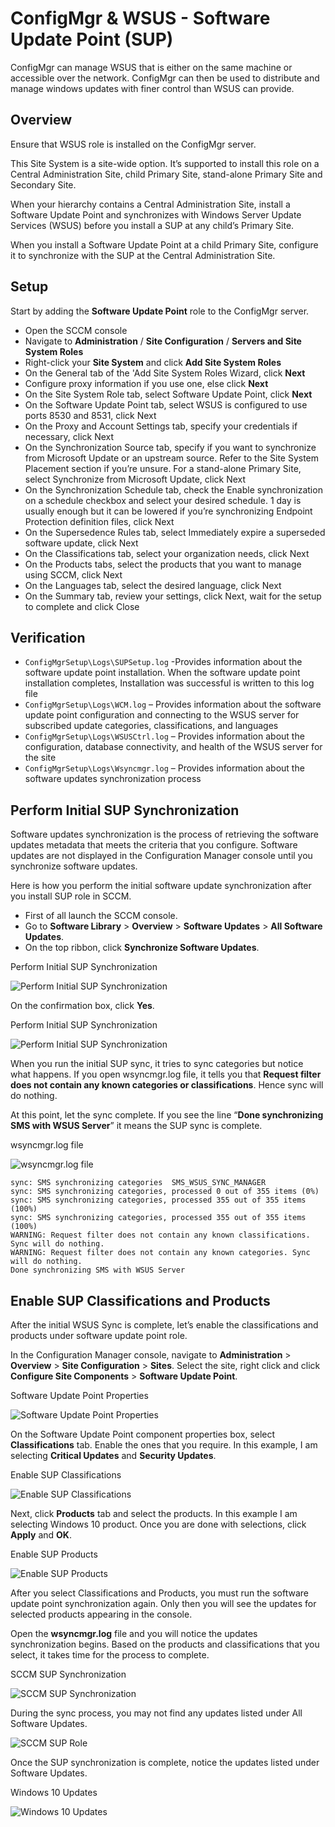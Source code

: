 # ConfigMgr & WSUS - Software Update Point (SUP)

ConfigMgr can manage WSUS that is either on the same machine or accessible over the network. ConfigMgr can then be used to distribute and manage windows updates with finer control than WSUS can provide. 

## Overview

Ensure that WSUS role is installed on the ConfigMgr server. 

This Site System is a site-wide option. It’s supported to install this role on a Central Administration Site, child Primary Site, stand-alone Primary Site and Secondary Site.

When your hierarchy contains a Central Administration Site, install a Software Update Point and synchronizes with Windows Server Update Services (WSUS) before you install a SUP at any child’s Primary Site.

When you install a Software Update Point at a child Primary Site, configure it to synchronize with the SUP at the Central Administration Site.

## Setup

Start by adding the **Software Update Point** role to the ConfigMgr server. 

- Open the SCCM console
- Navigate to **Administration** / **Site Configuration** / **Servers and Site System Roles**
- Right-click your **Site System** and click **Add Site System Roles**
- On the General tab of the 'Add Site System Roles Wizard, click **Next**
- Configure proxy information if you use one, else click **Next**
- On the Site System Role tab, select Software Update Point, click **Next**
- On the Software Update Point tab, select WSUS is configured to use ports 8530 and 8531, click Next
- On the Proxy and Account Settings tab, specify your credentials if necessary, click Next
- On the Synchronization Source tab, specify if you want to synchronize from Microsoft Update or an upstream source. Refer to the Site System Placement section if you’re unsure. For a stand-alone Primary Site, select Synchronize from Microsoft Update, click Next
- On the Synchronization Schedule tab, check the Enable synchronization on a schedule checkbox and select your desired schedule. 1 day is usually enough but it can be lowered if you’re synchronizing Endpoint Protection definition files, click Next
- On the Supersedence Rules tab, select Immediately expire a superseded software update, click Next
- On the Classifications tab, select your organization needs, click Next
- On the Products tabs, select the products that you want to manage using SCCM, click Next
- On the Languages tab, select the desired language, click Next
- On the Summary tab, review your settings, click Next, wait for the setup to complete and click Close

## Verification

- `ConfigMgrSetup\Logs\SUPSetup.log` -Provides information about the software update point installation. When the software update point installation completes, Installation was successful is written to this log file
- `ConfigMgrSetup\Logs\WCM.log` – Provides information about the software update point configuration and connecting to the WSUS server for subscribed update categories, classifications, and languages
- `ConfigMgrSetup\Logs\WSUSCtrl.log` – Provides information about the configuration, database connectivity, and health of the WSUS server for the site
- `ConfigMgrSetup\Logs\Wsyncmgr.log` – Provides information about the software updates synchronization process

## Perform Initial SUP Synchronization

Software updates synchronization is the process of retrieving the 
software updates metadata that meets the criteria that you configure. 
Software updates are not displayed in the Configuration Manager console 
until you synchronize software updates.

Here is how you perform the initial software update synchronization after you install SUP role in SCCM.

- First of all launch the SCCM console.
- Go to **Software Library** > **Overview** > **Software Updates** > **All Software Updates**.
- On the top ribbon, click **Synchronize Software Updates**.

Perform Initial SUP Synchronization

![Perform Initial SUP Synchronization](https://www.prajwaldesai.com/wp-content/uploads/2020/03/Install-Software-Update-Point-in-Configuration-Manager-Snap19.jpg)

On the confirmation box, click **Yes**.

Perform Initial SUP Synchronization

![Perform Initial SUP Synchronization](https://www.prajwaldesai.com/wp-content/uploads/2020/03/Install-Software-Update-Point-in-Configuration-Manager-Snap20.jpg)

When you run the initial SUP sync, it tries to sync categories but 
notice what happens. If you open wsyncmgr.log file, it tells you that **Request filter does not contain any known categories or classifications**. Hence sync will do nothing.

At this point, let the sync complete. If you see the line “**Done synchronizing SMS with WSUS Server**” it means the SUP sync is complete.

wsyncmgr.log file

![wsyncmgr.log file](https://www.prajwaldesai.com/wp-content/uploads/2020/03/Install-Software-Update-Point-in-Configuration-Manager-Snap21.jpg)

```
sync: SMS synchronizing categories	SMS_WSUS_SYNC_MANAGER
sync: SMS synchronizing categories, processed 0 out of 355 items (0%)
sync: SMS synchronizing categories, processed 355 out of 355 items (100%)
sync: SMS synchronizing categories, processed 355 out of 355 items (100%)
WARNING: Request filter does not contain any known classifications. Sync will do nothing.
WARNING: Request filter does not contain any known categories. Sync will do nothing.
Done synchronizing SMS with WSUS Server

```

## Enable SUP Classifications and Products

After the initial WSUS Sync is complete, let’s enable the classifications and products under software update point role.

In the Configuration Manager console, navigate to **Administration** > **Overview** > **Site Configuration** > **Sites**. Select the site, right click and click **Configure Site Components** > **Software Update Point**.

Software Update Point Properties

![Software Update Point Properties](https://www.prajwaldesai.com/wp-content/uploads/2020/03/Install-Software-Update-Point-in-Configuration-Manager-Snap22.jpg)

On the Software Update Point component properties box, select **Classifications** tab. Enable the ones that you require. In this example, I am selecting **Critical Updates** and **Security Updates**.

Enable SUP Classifications

![Enable SUP Classifications](https://www.prajwaldesai.com/wp-content/uploads/2020/03/Install-Software-Update-Point-in-Configuration-Manager-Snap23.jpg)

Next, click **Products** tab and select the products. In this example I am selecting Windows 10 product. Once you are done with selections, click **Apply** and **OK**.

Enable SUP Products

![Enable SUP Products](https://www.prajwaldesai.com/wp-content/uploads/2020/03/Install-Software-Update-Point-in-Configuration-Manager-Snap24.jpg)

After you select Classifications and Products, you must run the 
software update point synchronization again. Only then you will see the 
updates for selected products appearing in the console.

Open the **wsyncmgr.log** file and you will notice the 
updates synchronization begins. Based on the products and 
classifications that you select, it takes time for the process to 
complete.

SCCM SUP Synchronization

![SCCM SUP Synchronization](https://www.prajwaldesai.com/wp-content/uploads/2020/03/Install-Software-Update-Point-in-Configuration-Manager-Snap25.jpg)

During the sync process, you may not find any updates listed under All Software Updates.

![SCCM SUP Role](https://www.prajwaldesai.com/wp-content/uploads/2020/03/Install-Software-Update-Point-in-Configuration-Manager-Snap26.jpg)

Once the SUP synchronization is complete, notice the updates listed under Software Updates.

Windows 10 Updates

![Windows 10 Updates](https://www.prajwaldesai.com/wp-content/uploads/2020/03/Install-Software-Update-Point-in-Configuration-Manager-Snap27.jpg)